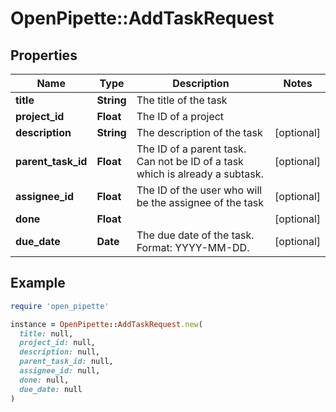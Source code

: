 # OpenPipette::AddTaskRequest

## Properties

| Name | Type | Description | Notes |
| ---- | ---- | ----------- | ----- |
| **title** | **String** | The title of the task |  |
| **project_id** | **Float** | The ID of a project |  |
| **description** | **String** | The description of the task | [optional] |
| **parent_task_id** | **Float** | The ID of a parent task. Can not be ID of a task which is already a subtask. | [optional] |
| **assignee_id** | **Float** | The ID of the user who will be the assignee of the task | [optional] |
| **done** | **Float** |  | [optional] |
| **due_date** | **Date** | The due date of the task. Format: YYYY-MM-DD. | [optional] |

## Example

```ruby
require 'open_pipette'

instance = OpenPipette::AddTaskRequest.new(
  title: null,
  project_id: null,
  description: null,
  parent_task_id: null,
  assignee_id: null,
  done: null,
  due_date: null
)
```

